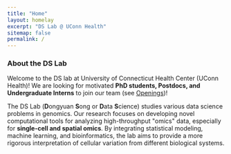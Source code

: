 ```yaml
---
title: "Home"
layout: homelay
excerpt: "DS Lab @ UConn Health"
sitemap: false
permalink: /
---
```


### About the DS Lab

Welcome to the DS lab at University of Connecticut Health Center (UConn Health)! We are looking for motivated **PhD students, Postdocs, and Undergraduate Interns** to join our team (see [Openings](https://dsong-lab.github.io/openings/))!

The DS Lab (**D**ongyuan **S**ong or **D**ata **S**cience) studies various data science problems in genomics. Our research focuses on developing novel computational tools for analyzing high-throughput "omics" data, especially for **single-cell and spatial omics**. By integrating statistical modeling, machine learning, and bioinformatics, the lab aims to provide a more rigorous interpretation of cellular variation from different biological systems.  

<!-- Some interesting questions in our lab include:
1. Creating Simulated Data: How can we use computers to generate fake omics data that looks like real experimental data?
2. Studying Gene Co-expression Patterns: How can we model how genes work together in different cell types or locations within a tissue?
3. Simplifying Data: How can we make large-scale omics datasets easier to work with by selecting key genes, dimentionality reduction, or analyzing fewer cells while still keeping important information? -->
